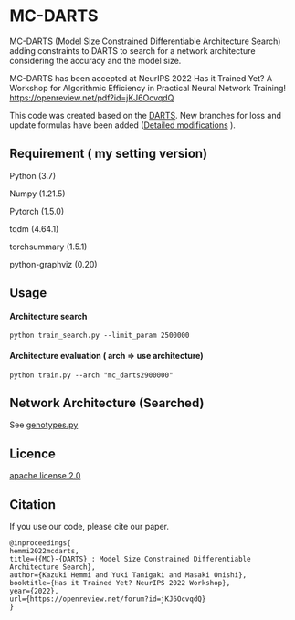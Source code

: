 # MC-DARTS

MC-DARTS (Model Size Constrained Differentiable
Architecture Search) adding constraints to DARTS to search for a network architecture considering the accuracy and the model size.

MC-DARTS has been accepted at NeurIPS 2022 Has it Trained Yet? A Workshop for Algorithmic Efficiency in Practical Neural Network Training!
https://openreview.net/pdf?id=jKJ6OcvqdQ

This code was created based on the [DARTS](https://github.com/quark0/darts).
New branches for loss and update formulas have been added ([Detailed modifications](https://github.com/itigo-11111/MC-DARTS/blob/main/Modifications.md) ).

## Requirement ( my setting version)

Python (3.7)

Numpy (1.21.5)

Pytorch (1.5.0)

tqdm (4.64.1)

torchsummary (1.5.1)

python-graphviz (0.20)

## Usage

#### Architecture search 
```
python train_search.py --limit_param 2500000
```

#### Architecture evaluation ( arch => use architecture)
```
python train.py --arch "mc_darts2900000"
```

## Network Architecture (Searched)
See [genotypes.py](https://github.com/itigo-11111/MC-DARTS/blob/main/genotypes.py)

## Licence

[apache license 2.0](https://github.com/itigo-11111/MC-DARTS/blob/main/LICENSE)


## Citation
If you use our code, please cite our paper.
```
@inproceedings{
hemmi2022mcdarts,
title={{MC}-{DARTS} : Model Size Constrained Differentiable Architecture Search},
author={Kazuki Hemmi and Yuki Tanigaki and Masaki Onishi},
booktitle={Has it Trained Yet? NeurIPS 2022 Workshop},
year={2022},
url={https://openreview.net/forum?id=jKJ6OcvqdQ}
}
```
